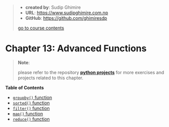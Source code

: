 > - **created by**: Sudip Ghimire
> - **URL**: https://www.sudipghimire.com.np
> - **GitHub**: https://github.com/ghimiresdp
>
> [go to course contents](https://github.com/ghimiresdp/pythrone/)

# Chapter 13: Advanced Functions

> **Note**:
>
> please refer to the repository
> **[python projects](https://github.com/ghimiresdp/python-projects)** for more
> exercises and projects related to this chapter.

**Table of Contents**

- [`groupby()` function](chapter-13.1-groupby.md)
- [`sorted()` function](chapter-13.2-sorted.md)
- [`filter()` function](chapter-13.3-filter.md)
- [`map()` function](chapter-13.4-map.md)
- [`reduce()` function](chapter-13.5-reduce.md)
